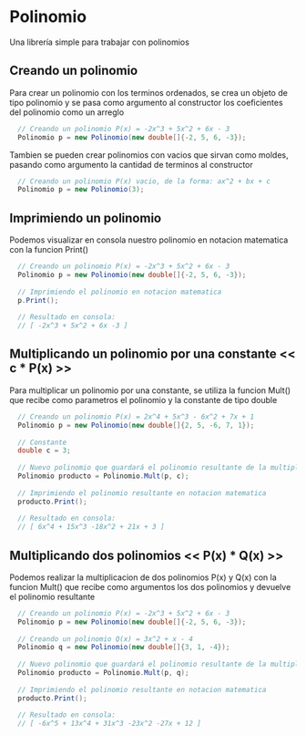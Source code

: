 # Polinomio
Una librería simple para trabajar con polinomios

## Creando un polinomio
Para crear un polinomio con los terminos ordenados, se crea un objeto de tipo polinomio y se pasa como argumento al constructor los coeficientes del polinomio como un arreglo

```c#
  // Creando un polinomio P(x) = -2x^3 + 5x^2 + 6x - 3
  Polinomio p = new Polinomio(new double[]{-2, 5, 6, -3});
```

Tambien se pueden crear polinomios con vacios que sirvan como moldes, pasando como argumento la cantidad de terminos al constructor

```c#
  // Creando un polinomio P(x) vacio, de la forma: ax^2 + bx + c 
  Polinomio p = new Polinomio(3);
```

## Imprimiendo un polinomio
Podemos visualizar en consola nuestro polinomio en notacion matematica con la funcion Print()

```c#
  // Creando un polinomio P(x) = -2x^3 + 5x^2 + 6x - 3
  Polinomio p = new Polinomio(new double[]{-2, 5, 6, -3});
  
  // Imprimiendo el polinomio en notacion matematica
  p.Print();
  
  // Resultado en consola:
  // [ -2x^3 + 5x^2 + 6x -3 ]
```

## Multiplicando un polinomio por una constante  << c * P(x) >> 
Para multiplicar un polinomio por una constante, se utiliza la funcion Mult() que recibe como parametros el polinomio y la constante de tipo double

```c#
  // Creando un polinomio P(x) = 2x^4 + 5x^3 - 6x^2 + 7x + 1
  Polinomio p = new Polinomio(new double[]{2, 5, -6, 7, 1});
  
  // Constante
  double c = 3;
  
  // Nuevo polinomio que guardará el polinomio resultante de la multiplicacion
  Polinomio producto = Polinomio.Mult(p, c);
  
  // Imprimiendo el polinomio resultante en notacion matematica
  producto.Print();
  
  // Resultado en consola:
  // [ 6x^4 + 15x^3 -18x^2 + 21x + 3 ]
```

## Multiplicando dos polinomios << P(x) * Q(x) >>
Podemos realizar la multiplicacion de dos polinomios P(x) y Q(x) con la funcion Mult() que recibe como argumentos los dos polinomios y devuelve el polinomio resultante

```c#
  // Creando un polinomio P(x) = -2x^3 + 5x^2 + 6x - 3
  Polinomio p = new Polinomio(new double[]{-2, 5, 6, -3});
  
  // Creando un polinomio Q(x) = 3x^2 + x - 4
  Polinomio q = new Polinomio(new double[]{3, 1, -4});
  
  // Nuevo polinomio que guardará el polinomio resultante de la multiplicacion
  Polinomio producto = Polinomio.Mult(p, q);
  
  // Imprimiendo el polinomio resultante en notacion matematica
  producto.Print();
  
  // Resultado en consola:
  // [ -6x^5 + 13x^4 + 31x^3 -23x^2 -27x + 12 ]
```
